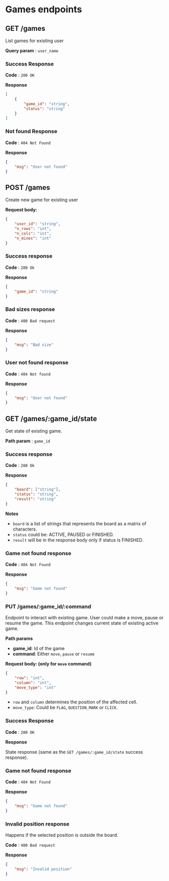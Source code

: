 # Games endpoints

## GET /games

List games for existing user

**Query param** : `user_name`


### Success Response

**Code** : `200 OK`

**Response**


```json
[
    {
        "game_id": "string",
        "status": "string"
    }
]
```

### Not found Response

**Code** : `404 Not Found`

**Response**


```json
{
    "msg": "User not found"
}
```

## POST /games
Create new game for existing user

**Request body:**
```json
{
    "user_id": "string",
    "n_rows": "int",
    "n_cols": "int",
    "n_mines": "int"
}
```
### Success response
**Code** : `200 Ok`

**Response**

```json
{
    "game_id": "string"
}
```

### Bad sizes response
**Code** : `400 Bad request`

**Response**

```json
{
    "msg": "Bad size"
}
```

### User not found response
**Code** : `404 Not found`

**Response**

```json
{
    "msg": "User not found"
}
```


## GET /games/:game_id/state

Get state of existing game.

**Path param** : `game_id`

### Success response
**Code** : `200 Ok`

**Response**

```json
{
    "board": ["string"],
    "status": "string",
    "result": "string"
}
```
**Notes**

* `board` is a list of strings that represents the board as a matrix of characters.
* `status` could be: ACTIVE, PAUSED or FINISHED.
* `result` will be in the response
body only if status is FINISHED.

### Game not found response

**Code** : `404 Not Found`

**Response**

```json
{
    "msg": "Game not found"
}
```

### PUT /games/:game_id/:command

Endpoint to interact with existing game. User could make a move, pause or resume the game. This endpoint changes current state of existing active game.

**Path params**

* **game_id**: Id of the game
* **command**: Either `move`, `pause` or `resume`

**Request body: (only for `move` command)**
```json
{
    "row": "int",
    "column": "int",
    "move_type": "int"
}
```
* `row` and `column` determines the position of the affected cell.
* `move_type`: Could be `FLAG`, `QUESTION_MARK` or `CLICK`.

### Success Response

**Code** : `200 OK`

**Response**

State response (same as the `GET /games/:game_id/state` success response).

### Game not found response

**Code** : `404 Not Found`

**Response**

```json
{
    "msg": "Game not found"
}
```

### Invalid position response

Happens if the selected position is outside the board.

**Code** : `400 Bad request`

**Response**

```json
{
    "msg": "Invalid position"
}
```
